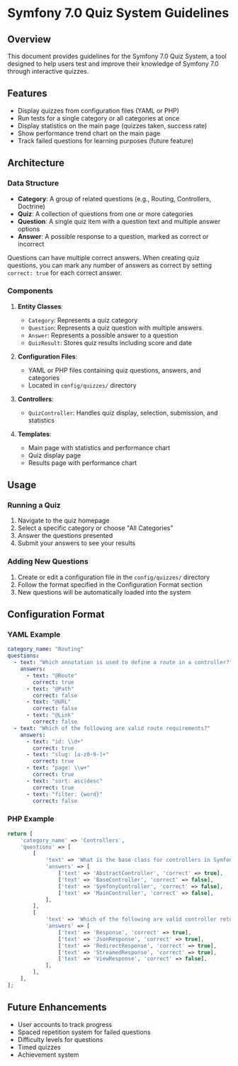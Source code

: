 # Symfony 7.0 Quiz System Guidelines

## Overview
This document provides guidelines for the Symfony 7.0 Quiz System, a tool designed to help users test and improve their knowledge of Symfony 7.0 through interactive quizzes.

## Features
- Display quizzes from configuration files (YAML or PHP)
- Run tests for a single category or all categories at once
- Display statistics on the main page (quizzes taken, success rate)
- Show performance trend chart on the main page
- Track failed questions for learning purposes (future feature)

## Architecture

### Data Structure
- **Category**: A group of related questions (e.g., Routing, Controllers, Doctrine)
- **Quiz**: A collection of questions from one or more categories
- **Question**: A single quiz item with a question text and multiple answer options
- **Answer**: A possible response to a question, marked as correct or incorrect

Questions can have multiple correct answers. When creating quiz questions, you can mark any number of answers as correct by setting `correct: true` for each correct answer.

### Components
1. **Entity Classes**:
   - `Category`: Represents a quiz category
   - `Question`: Represents a quiz question with multiple answers
   - `Answer`: Represents a possible answer to a question
   - `QuizResult`: Stores quiz results including score and date

2. **Configuration Files**:
   - YAML or PHP files containing quiz questions, answers, and categories
   - Located in `config/quizzes/` directory

3. **Controllers**:
   - `QuizController`: Handles quiz display, selection, submission, and statistics

4. **Templates**:
   - Main page with statistics and performance chart
   - Quiz display page
   - Results page with performance chart

## Usage

### Running a Quiz
1. Navigate to the quiz homepage
2. Select a specific category or choose "All Categories"
3. Answer the questions presented
4. Submit your answers to see your results

### Adding New Questions
1. Create or edit a configuration file in the `config/quizzes/` directory
2. Follow the format specified in the Configuration Format section
3. New questions will be automatically loaded into the system

## Configuration Format

### YAML Example
```yaml
category_name: "Routing"
questions:
  - text: "Which annotation is used to define a route in a controller?"
    answers:
      - text: "@Route"
        correct: true
      - text: "@Path"
        correct: false
      - text: "@URL"
        correct: false
      - text: "@Link"
        correct: false
  - text: "Which of the following are valid route requirements?"
    answers:
      - text: "id: \\d+"
        correct: true
      - text: "slug: [a-z0-9-]+"
        correct: true
      - text: "page: \\w+"
        correct: true
      - text: "sort: asc|desc"
        correct: true
      - text: "filter: {word}"
        correct: false
```

### PHP Example
```php
return [
    'category_name' => 'Controllers',
    'questions' => [
        [
            'text' => 'What is the base class for controllers in Symfony 7?',
            'answers' => [
                ['text' => 'AbstractController', 'correct' => true],
                ['text' => 'BaseController', 'correct' => false],
                ['text' => 'SymfonyController', 'correct' => false],
                ['text' => 'MainController', 'correct' => false],
            ],
        ],
        [
            'text' => 'Which of the following are valid controller return types in Symfony 7?',
            'answers' => [
                ['text' => 'Response', 'correct' => true],
                ['text' => 'JsonResponse', 'correct' => true],
                ['text' => 'RedirectResponse', 'correct' => true],
                ['text' => 'StreamedResponse', 'correct' => true],
                ['text' => 'ViewResponse', 'correct' => false],
            ],
        ],
    ],
];
```

## Future Enhancements
- User accounts to track progress
- Spaced repetition system for failed questions
- Difficulty levels for questions
- Timed quizzes
- Achievement system
